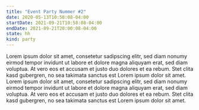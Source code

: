 ```yaml
---
title: "Event Party Nummer #2"
date: 2020-05-13T10:58:08-04:00
startDate: 2021-09-21T10:58:08-04:00
endDate: 2021-09-21T20:00:08-04:00
state: hh
kind: party
---
```


Lorem ipsum dolor sit amet, consetetur sadipscing elitr, sed diam nonumy eirmod tempor invidunt ut labore et dolore magna aliquyam erat, sed diam voluptua. At vero eos et accusam et justo duo dolores et ea rebum. Stet clita kasd gubergren, no sea takimata sanctus est Lorem ipsum dolor sit amet. Lorem ipsum dolor sit amet, consetetur sadipscing elitr, sed diam nonumy eirmod tempor invidunt ut labore et dolore magna aliquyam erat, sed diam voluptua. At vero eos et accusam et justo duo dolores et ea rebum. Stet clita kasd gubergren, no sea takimata sanctus est Lorem ipsum dolor sit amet.